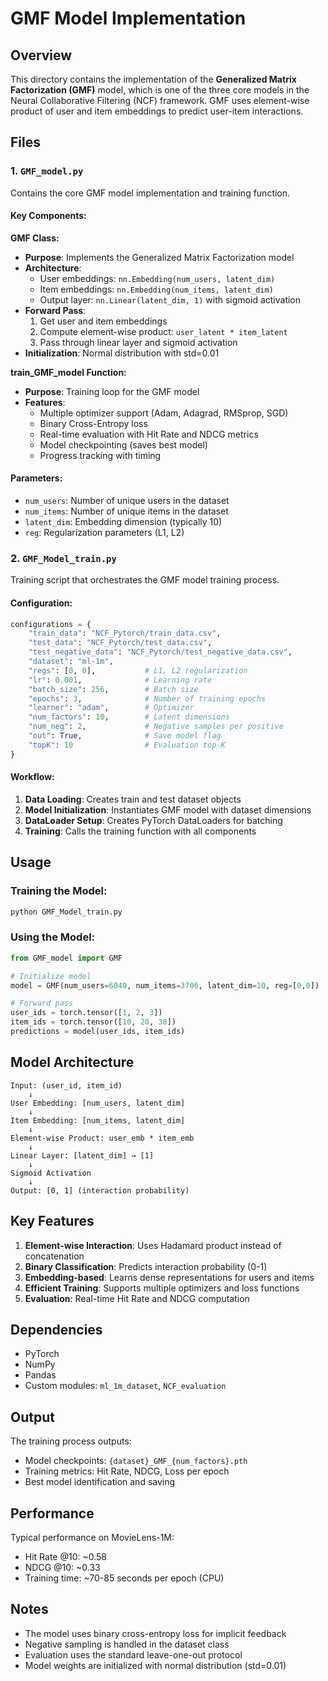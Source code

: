 # GMF Model Implementation

## Overview
This directory contains the implementation of the **Generalized Matrix Factorization (GMF)** model, which is one of the three core models in the Neural Collaborative Filtering (NCF) framework. GMF uses element-wise product of user and item embeddings to predict user-item interactions.

## Files

### 1. `GMF_model.py`
Contains the core GMF model implementation and training function.

#### Key Components:

**GMF Class:**
- **Purpose**: Implements the Generalized Matrix Factorization model
- **Architecture**: 
  - User embeddings: `nn.Embedding(num_users, latent_dim)`
  - Item embeddings: `nn.Embedding(num_items, latent_dim)`
  - Output layer: `nn.Linear(latent_dim, 1)` with sigmoid activation
- **Forward Pass**: 
  1. Get user and item embeddings
  2. Compute element-wise product: `user_latent * item_latent`
  3. Pass through linear layer and sigmoid activation
- **Initialization**: Normal distribution with std=0.01

**train_GMF_model Function:**
- **Purpose**: Training loop for the GMF model
- **Features**:
  - Multiple optimizer support (Adam, Adagrad, RMSprop, SGD)
  - Binary Cross-Entropy loss
  - Real-time evaluation with Hit Rate and NDCG metrics
  - Model checkpointing (saves best model)
  - Progress tracking with timing

#### Parameters:
- `num_users`: Number of unique users in the dataset
- `num_items`: Number of unique items in the dataset
- `latent_dim`: Embedding dimension (typically 10)
- `reg`: Regularization parameters (L1, L2)

### 2. `GMF_Model_train.py`
Training script that orchestrates the GMF model training process.

#### Configuration:
```python
configurations = {
    "train_data": "NCF_Pytorch/train_data.csv",
    "test_data": "NCF_Pytorch/test_data.csv", 
    "test_negative_data": "NCF_Pytorch/test_negative_data.csv",
    "dataset": "ml-1m",
    "regs": [0, 0],           # L1, L2 regularization
    "lr": 0.001,              # Learning rate
    "batch_size": 256,        # Batch size
    "epochs": 3,              # Number of training epochs
    "learner": "adam",        # Optimizer
    "num_factors": 10,        # Latent dimensions
    "num_neg": 2,             # Negative samples per positive
    "out": True,              # Save model flag
    "topK": 10                # Evaluation top-K
}
```

#### Workflow:
1. **Data Loading**: Creates train and test dataset objects
2. **Model Initialization**: Instantiates GMF model with dataset dimensions
3. **DataLoader Setup**: Creates PyTorch DataLoaders for batching
4. **Training**: Calls the training function with all components

## Usage

### Training the Model:
```bash
python GMF_Model_train.py
```

### Using the Model:
```python
from GMF_model import GMF

# Initialize model
model = GMF(num_users=6040, num_items=3706, latent_dim=10, reg=[0,0])

# Forward pass
user_ids = torch.tensor([1, 2, 3])
item_ids = torch.tensor([10, 20, 30])
predictions = model(user_ids, item_ids)
```

## Model Architecture

```
Input: (user_id, item_id)
    ↓
User Embedding: [num_users, latent_dim]
    ↓
Item Embedding: [num_items, latent_dim]
    ↓
Element-wise Product: user_emb * item_emb
    ↓
Linear Layer: [latent_dim] → [1]
    ↓
Sigmoid Activation
    ↓
Output: [0, 1] (interaction probability)
```

## Key Features

1. **Element-wise Interaction**: Uses Hadamard product instead of concatenation
2. **Binary Classification**: Predicts interaction probability (0-1)
3. **Embedding-based**: Learns dense representations for users and items
4. **Efficient Training**: Supports multiple optimizers and loss functions
5. **Evaluation**: Real-time Hit Rate and NDCG computation

## Dependencies

- PyTorch
- NumPy
- Pandas
- Custom modules: `ml_1m_dataset`, `NCF_evaluation`

## Output

The training process outputs:
- Model checkpoints: `{dataset}_GMF_{num_factors}.pth`
- Training metrics: Hit Rate, NDCG, Loss per epoch
- Best model identification and saving

## Performance

Typical performance on MovieLens-1M:
- Hit Rate @10: ~0.58
- NDCG @10: ~0.33
- Training time: ~70-85 seconds per epoch (CPU)

## Notes

- The model uses binary cross-entropy loss for implicit feedback
- Negative sampling is handled in the dataset class
- Evaluation uses the standard leave-one-out protocol
- Model weights are initialized with normal distribution (std=0.01)
